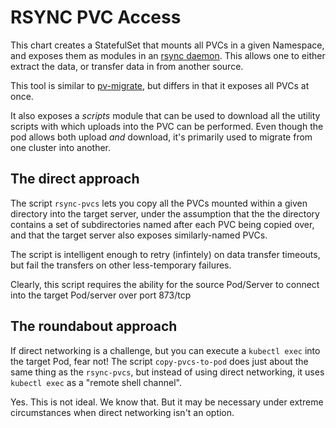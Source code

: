 # RSYNC PVC Access

This chart creates a StatefulSet that mounts all PVCs in a given Namespace, and exposes them as modules in an [rsync daemon](https://en.wikipedia.org/wiki/Rsync).  This allows one to either extract the data, or transfer data in from another source.

This tool is similar to [pv-migrate](https://github.com/utkuozdemir/pv-migrate), but differs in that it exposes all PVCs at once.

It also exposes a _*scripts*_ module that can be used to download all the utility scripts with which uploads into the PVC can be performed. Even though the pod allows both upload _and_ download, it's primarily used to migrate from one cluster into another.

## The direct approach

The script `rsync-pvcs` lets you copy all the PVCs mounted within a given directory into the target server, under the assumption that the the directory contains a set of subdirectories named after each PVC being copied over, and that the target server also exposes similarly-named PVCs.

The script is intelligent enough to retry (infintely) on data transfer timeouts, but fail the transfers on other less-temporary failures.

Clearly, this script requires the ability for the source Pod/Server to connect into the target Pod/server over port 873/tcp

## The roundabout approach

If direct networking is a challenge, but you can execute a `kubectl exec` into the target Pod, fear not! The script `copy-pvcs-to-pod` does just about the same thing as the `rsync-pvcs`, but instead of using direct networking, it uses `kubectl exec` as a "remote shell channel".

Yes. This is not ideal. We know that. But it may be necessary under extreme circumstances when direct networking isn't an option.
